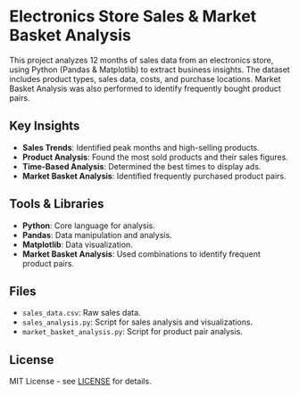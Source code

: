 # Electronics Store Sales & Market Basket Analysis

This project analyzes 12 months of sales data from an electronics store, using Python (Pandas & Matplotlib) to extract business insights. The dataset includes product types, sales data, costs, and purchase locations. Market Basket Analysis was also performed to identify frequently bought product pairs.

## Key Insights

- **Sales Trends**: Identified peak months and high-selling products.
- **Product Analysis**: Found the most sold products and their sales figures.
- **Time-Based Analysis**: Determined the best times to display ads.
- **Market Basket Analysis**: Identified frequently purchased product pairs.

## Tools & Libraries

- **Python**: Core language for analysis.
- **Pandas**: Data manipulation and analysis.
- **Matplotlib**: Data visualization.
- **Market Basket Analysis**: Used combinations to identify frequent product pairs.

## Files

- `sales_data.csv`: Raw sales data.
- `sales_analysis.py`: Script for sales analysis and visualizations.
- `market_basket_analysis.py`: Script for product pair analysis.

## License

MIT License - see [LICENSE](LICENSE) for details.

